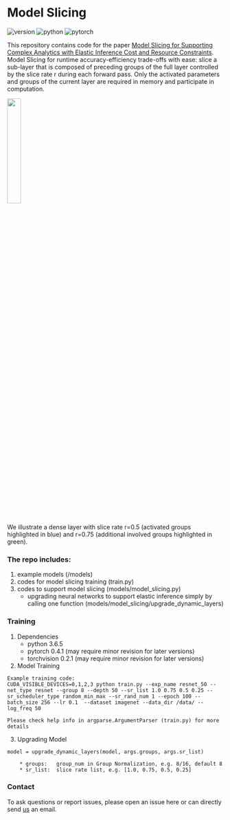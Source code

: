 # Model Slicing

![version](https://img.shields.io/badge/version-v2.0-brightgreen)
![python](https://img.shields.io/badge/python-3.6.5-blue)
![pytorch](https://img.shields.io/badge/pytorch-0.4.1-blue)

This repository contains code for the paper [Model Slicing for Supporting Complex Analytics with Elastic Inference Cost and Resource Constraints](https://arxiv.org/abs/1904.01831).
Model Slicing for runtime accuracy-efficiency trade-offs with ease: slice a sub-layer that is composed of preceding groups of the full layer controlled by the slice rate r during each forward pass. Only the activated parameters and groups of the current layer are required in memory and participate in computation.

<img src="https://user-images.githubusercontent.com/14588544/62041132-908ddf00-b22d-11e9-8275-0167fcd27b74.png" width=25%/>

We illustrate a dense layer with slice rate r=0.5 (activated groups highlighted in blue) and r=0.75 (additional involved groups highlighted in green).

### The repo includes:

1. example models (/models)
2. codes for model slicing training (train.py)
3. codes to support model slicing (models/model_slicing.py)
    * upgrading neural networks to support elastic inference simply by calling one function (models/model_slicing/upgrade_dynamic_layers)

### Training
1. Dependencies
    * python 3.6.5
    * pytorch 0.4.1 (may require minor revision for later versions)
    * torchvision 0.2.1 (may require minor revision for later versions)
2. Model Training

```
Example training code:
CUDA_VISIBLE_DEVICES=0,1,2,3 python train.py --exp_name resnet_50 --net_type resnet --group 8 --depth 50 --sr_list 1.0 0.75 0.5 0.25 --sr_scheduler_type random_min_max --sr_rand_num 1 --epoch 100 --batch_size 256 --lr 0.1  --dataset imagenet --data_dir /data/ --log_freq 50

Please check help info in argparse.ArgumentParser (train.py) for more details 
```

3. Upgrading Model

```
model = upgrade_dynamic_layers(model, args.groups, args.sr_list)

    * groups:   group_num in Group Normalization, e.g. 8/16, default 8
    * sr_list:  slice rate list, e.g. [1.0, 0.75, 0.5, 0.25]
```

### Contact
To ask questions or report issues, please open an issue here or can directly send [us](mailto:shaofeng@comp.nus.edu.sg) an email.
